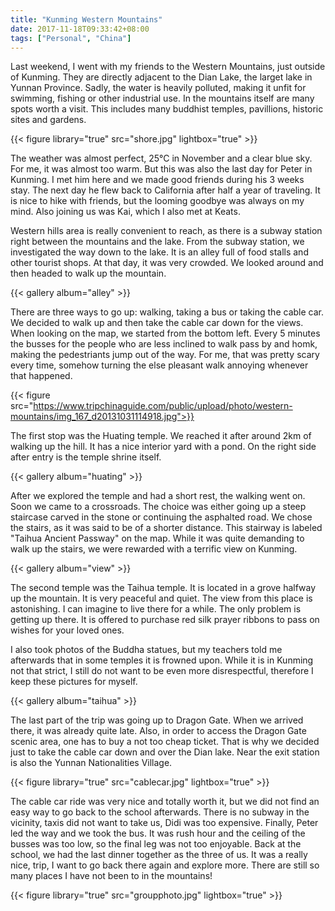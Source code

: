 ```yaml
---
title: "Kunming Western Mountains"
date: 2017-11-18T09:33:42+08:00
tags: ["Personal", "China"]
---
```


Last weekend, I went with my friends to the Western Mountains, just outside of Kunming. They are directly adjacent to the Dian Lake, the larget lake in Yunnan Province. Sadly, the water is heavily polluted, making it unfit for swimming, fishing or other industrial use. In the mountains itself are many spots worth a visit. This includes many buddhist temples, pavillions, historic sites and gardens. 

{{< figure library="true" src="shore.jpg" lightbox="true" >}}

The weather was almost perfect, 25°C in November and a clear blue sky. For me, it was almost too warm. But this was also the last day for Peter in Kunming. I met him here and we made good friends during his 3 weeks stay. The next day he flew back to California after half a year of traveling. It is nice to hike with friends, but the looming goodbye was always on my mind. Also joining us was Kai, which I also met at Keats.

Western hills area is really convenient to reach, as there is a subway station right between the mountains and the lake. From the subway station, we investigated the way down to the lake. It is an alley full of food stalls and other tourist shops. At that day, it was very crowded. We looked around and then headed to walk up the mountain.

{{< gallery album="alley" >}}

There are three ways to go up: walking, taking a bus or taking the cable car. We decided to walk up and then take the cable car down for the views. When looking on the map, we started from the bottom left. Every 5 minutes the busses for the people who are less inclined to walk pass by and homk, making the pedestriants jump out of the way. For me, that was pretty scary every time, somehow turning the else pleasant walk annoying whenever that happened. 

{{< figure src="https://www.tripchinaguide.com/public/upload/photo/western-mountains/img_167_d20131031114918.jpg">}}

The first stop was the Huating temple. We reached it after around 2km of walking up the hill. It has a nice interior yard with a pond. On the right side after entry is the temple shrine itself.

{{< gallery album="huating" >}}

After we explored the temple and had a short rest, the walking went on. Soon we came to a crossroads. The choice was either going up a steep staircase carved in the stone or continuing the asphalted road. We chose the stairs, as it was said to be of a shorter distance. This stairway is labeled "Taihua Ancient Passway" on the map. While it was quite demanding to walk up the stairs, we were rewarded with a terrific view on Kunming.

{{< gallery album="view" >}}


The second temple was the Taihua temple. It is located in a grove halfway up the mountain. It is very peaceful and quiet. The view from this place is astonishing. I can imagine to live there for a while. The only problem is getting up there. It is offered to purchase red silk prayer ribbons to pass on wishes for your loved ones.

I also took photos of the Buddha statues, but my teachers told me afterwards that in some temples it is frowned upon. While it is in Kunming not that strict, I still do not want to be even more disrespectful, therefore I keep these pictures for myself.

{{< gallery album="taihua" >}}

The last part of the trip was going up to Dragon Gate. When we arrived there, it was already quite late. Also, in order to access the Dragon Gate scenic area, one has to buy a not too cheap ticket. That is why we decided just to take the cable car down and over the Dian lake. Near the exit station is also the Yunnan Nationalities Village. 

{{< figure library="true" src="cablecar.jpg" lightbox="true" >}}

The cable car ride was very nice and totally worth it, but we did not find an easy way to go back to the school afterwards. There is no subway in the vicinity, taxis did not want to take us, Didi was too expensive. Finally, Peter led the way and we took the bus. It was rush hour and the ceiling of the busses was too low, so the final leg was not too enjoyable. Back at the school, we had the last dinner together as the three of us. It was a really nice, trip, I want to go back there again and explore more. There are still so many places I have not been to in the mountains!

{{< figure library="true" src="groupphoto.jpg" lightbox="true" >}}
